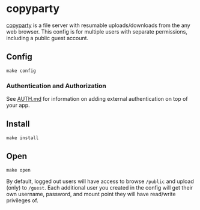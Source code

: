 # copyparty

[copyparty](https://github.com/9001/copyparty) is a file server with
resumable uploads/downloads from the any web browser. This config is
for multiple users with separate permissions, including a public guest
account.

## Config

```
make config
```

### Authentication and Authorization

See [AUTH.md](../AUTH.md) for information on adding external authentication on
top of your app.

## Install

```
make install
```

## Open

```
make open
```

By default, logged out users will have access to browse `/public` and
upload (only) to `/guest`. Each additional user you created in the
config will get their own username, password, and mount point they
will have read/write privileges of.


